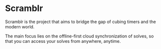 # Scramblr

Scramblr is the project that aims to bridge the gap of cubing timers and the modern world.

The main focus lies on the offline-first cloud synchronization of solves, so that you can access your solves from anywhere, anytime.
